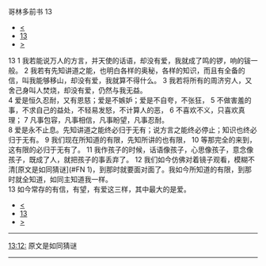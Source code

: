 ﻿





 哥林多前书 13




* [<](bible/1CO12.md)
* [13](bible/1CO.md)
* [>](bible/1CO14.md)



 
13 
1 我若能说万人的方言，并天使的话语，却没有爱，我就成了鸣的锣，响的钹一般。 
2 我若有先知讲道之能，也明白各样的奥秘，各样的知识，而且有全备的信，叫我能够移山，却没有爱，我就算不得什么。 
3 我若将所有的周济穷人，又舍己身叫人焚烧，却没有爱，仍然与我无益。  
4 爱是恒久忍耐，又有恩慈；爱是不嫉妒；爱是不自夸，不张狂， 
5 不做害羞的事，不求自己的益处，不轻易发怒，不计算人的恶， 
6 不喜欢不义，只喜欢真理； 
7 凡事包容，凡事相信，凡事盼望，凡事忍耐。  
8 爱是永不止息。先知讲道之能终必归于无有；说方言之能终必停止；知识也终必归于无有。 
9 我们现在所知道的有限，先知所讲的也有限， 
10 等那完全的来到，这有限的必归于无有了。 
11 我作孩子的时候，话语像孩子，心思像孩子，意念像孩子，既成了人，就把孩子的事丢弃了。 
12 我们如今仿佛对着镜子观看，模糊不清[原文是如同猜谜](#FN
1)，到那时就要面对面了。我如今所知道的有限，到那时就全知道，如同主知道我一样。  
13 如今常存的有信，有望，有爱这三样，其中最大的是爱。 
* [<](bible/1CO12.md)
* [13](bible/1CO.md)
* [>](bible/1CO14.md)





---


[13:12:](#V12)
原文是如同猜谜




---









